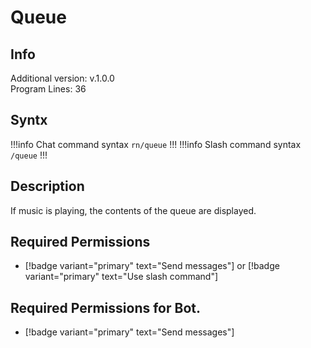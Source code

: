 # Queue

## Info

Additional version: v.1.0.0<br>
Program Lines: 36

## Syntx

!!!info Chat command syntax
`rn/queue`
!!!
!!!info Slash command syntax
`/queue`
!!!

## Description

If music is playing, the contents of the queue are displayed.

## Required Permissions

- [!badge variant="primary" text="Send messages"] or [!badge variant="primary" text="Use slash command"]

## Required Permissions for Bot.

- [!badge variant="primary" text="Send messages"]

